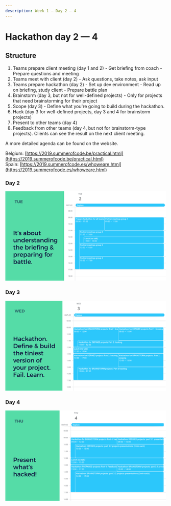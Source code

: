 ```yaml
---
description: Week 1 — Day 2 — 4
---
```


# Hackathon day 2 — 4

## Structure

1. Teams prepare client meeting \(day 1 and 2\) - Get briefing from coach - Prepare questions and meeting
2. Teams meet with client \(day 2\) - Ask questions, take notes, ask input
3. Teams prepare hackathon \(day 2\) - Set up dev environment - Read up on briefing, study client - Prepare battle plan
4. Brainstorm \(day 3, but not for well-defined projects\) - Only for projects that need brainstorming for their project
5. Scope \(day 3\) - Define what you're going to build during the hackathon.
6. Hack \(day 3 for well-defined projects, day 3 and 4 for brainstorm projects\)
7. Present to other teams \(day 4\)
8. Feedback from other teams \(day 4, but not for brainstorm-type projects\). Clients can see the result on the next client meeting.

A more detailed agenda can be found on the website.

Belgium: [https://2019.summerofcode.be/practical.html](https://2019.summerofcode.be/practical.html)  
Spain: [https://2019.summerofcode.es/whoweare.html](https://2019.summerofcode.es/whoweare.html)

### Day 2

![Example of day 2](../../.gitbook/assets/screenshot-2019-06-17-at-22.02.39.png)

### Day 3

![Example of day 3](../../.gitbook/assets/screenshot-2019-06-17-at-22.02.19.png)

### Day 4

![Example of day 4](../../.gitbook/assets/screenshot-2019-06-17-at-22.02.26.png)





